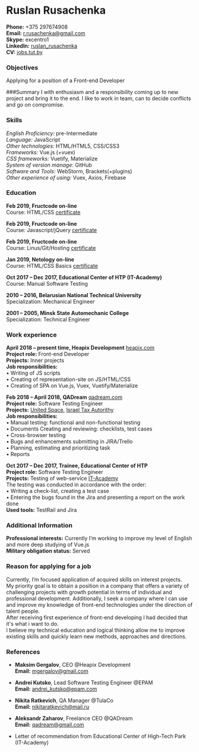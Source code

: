# Ruslan Rusachenka
**Phone:** +375 297674908  
**Email:** <r.rusachenka@gmail.com>  
**Skype:** excentro1  
**LinkedIn:** [ruslan_rusachenka](https://www.linkedin.com/in/ruslan-rusachenka-0a8ba8155)  
**CV:** [jobs.tut.by](https://jobs.tut.by/resume/37e2243fff0513fd5f0039ed1f6f6759756732)

### Objectives
Applying for a position of a Front-end Developer

###Summary
   I with enthusiasm and a responsibility coming up to new project and bring it to the end. I like to work in team, can to decide conflicts and go on compromise.

### Skills  

*English Proficiency:*    pre-Intermediate   
*Language:*               JavaScript            
*Other technologies:*    HTML/HTML5, CSS/CSS3             
*Frameworks:*           Vue.js (+vuex)                
*CSS frameworks:*        Vuetify, Materialize   
*System of version manage:*        GitHub   
*Software and Tools:*        WebStorm, Brackets(+plugins)   
*Other experience of using:*       Vuex, Axios, Firebase   

### Education
**Feb 2019, Fructcode on-line**  
Course: HTML/CSS [certificate](https://fructcode.com/ru/certificates/fd0a53608e62ec999b8ea58805ca6cbf/ru/)  

**Feb 2019, Fructcode on-line**  
Course: Javascript/jQuery [certificate](https://fructcode.com/ru/certificates/3cfb37c111acc3ae95280357ad80a692/ru/)    

**Feb 2019, Fructcode on-line**  
Course: Linus/Git/Hosting [certificate](https://fructcode.com/ru/certificates/7f027eaa8e70d4b9a195d0a8b8910d08/ru/)   

**Jan 2019, Netology on-line**  
Course: HTML/CSS Basics [certificate](https://netology.ru/sertificate/1525305?p=1&stop=1)  

**Oct 2017 – Dec 2017, Educational Center of HTP (IT-Academy)**  
Course: Manual Software Testing  

**2010 – 2016, Belarusian National Technical University**  
Specialization: Mechanical Engineer  

**2001 – 2005, Minsk State Automechanic College**  
Specialization: Technical Engineer  

### Work experience
**April 2018 – present time, Heapix Development** [heapix.com](http://heapix.com)  
**Project role:** Front-end Developer  
**Projects:** Inner projects  
**Job responsibilities:**  
       •	Writing of JS scripts  
       •	Creating of representation-site on JS/HTML/CSS  
       •	Creating of SPA on Vue.js, Vuex, Vuetify/Materialize 
 
**Feb 2018 – April 2018, QADream** [qadream.com](http://www.qadream.com)  
**Project role:** Software Testing Engineer    
**Projects:** [United Space](http://www.unitedspaces.com), [Israel Tax Autorithy](https://taxes.gov.il/Pages/Pages/ShirutimBeClickBySugShirutsheiltot.aspx)  
**Job responsibilities:**  
       •	Manual testing: functional and non-functional testing   
       •	Documents Creating and reviewing: checklists, test cases  
       •	Cross-browser testing    
       •	Bugs and enhancements submitting in JIRA/Trello    
       •	Planning, estimating and prioritizing task    
       •	Reports

**Oct 2017 – Dec 2017, Trainee, Educational Center of HTP**  
**Project role:** Software Testing Engineer     
**Projects:** Testing of web-service [IT-Academy](https://www.it-academy.by)    
The testing was conducted in accordance with the order:  
       •	Writing a check-list, creating a test case   
       •	Entering the bugs found in the Jira and presenting a report on the work done   
**Used tools:** TestRail and Jira 

### Additional Information  
**Professional interests:** Currently I’m working to improve my level of English and more deep studying of Vue.js    
**Military obligation status:** Served

### Reason for applying for a job 
Currently, I’m focused application of acquired skills on interest projects.   
My priority goal is to obtain a position in a company that offers a variety of challenging projects with growth potential in terms of individual and professional development. Additionally, I seek a company where I can use and improve my knowledge of front-end technologies under the direction of talent people.   
After receiving first experience of front-end developing I had decided that it's what i want to do.   
I believe my technical education and logical thinking allow me to improve existing skills and quickly learn new methods, approaches and directions.

### References
* **Maksim Gergalov**, CEO @Heapix Development  
**Email:** <mgergalov@gmail.com>  

* **Andrei Kutsko**, Lead Software Testing Engineer  @EPAM  
**Email:** <andrei_kutsko@epam.com>

* **Nikita Ratkevich**, QA Manager @TulaCo  
**Email:** <nikitaratkevich@mail.ru>

* **Aleksandr Zaharov**, Freelance CEO @QADream  
**Email:** <qadream@gmail.com>

* Letter of recommendation from Educational Center of High-Tech Park (IT-Academy)








